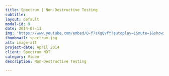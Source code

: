 ```yaml
---
title: Spectrum | Non-Destructive Testing
subtitle: 
layout: default
modal-id: 9
date: 2014-07-11
img: 'https://www.youtube.com/embed/Q-f7sXqQvfY?autoplay=1&mute=1&showinfo=0&loop=1&list=PL4ZHc1f3Rxy3Znr22slP8KEUnWuDSRrb6&enablejsapi=1&amp'
thumbnail: spectrum.jpg
alt: image-alt
project-date: April 2014
client: Spectrum NDT
category: Video
description: Non-Destructive Testing

---
```

